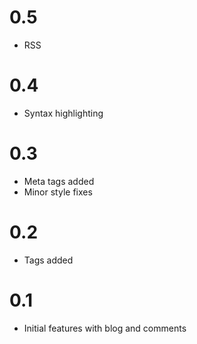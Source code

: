 # 0.5
- RSS

# 0.4
- Syntax highlighting

# 0.3
- Meta tags added
- Minor style fixes

# 0.2
- Tags added

# 0.1
- Initial features with blog and comments